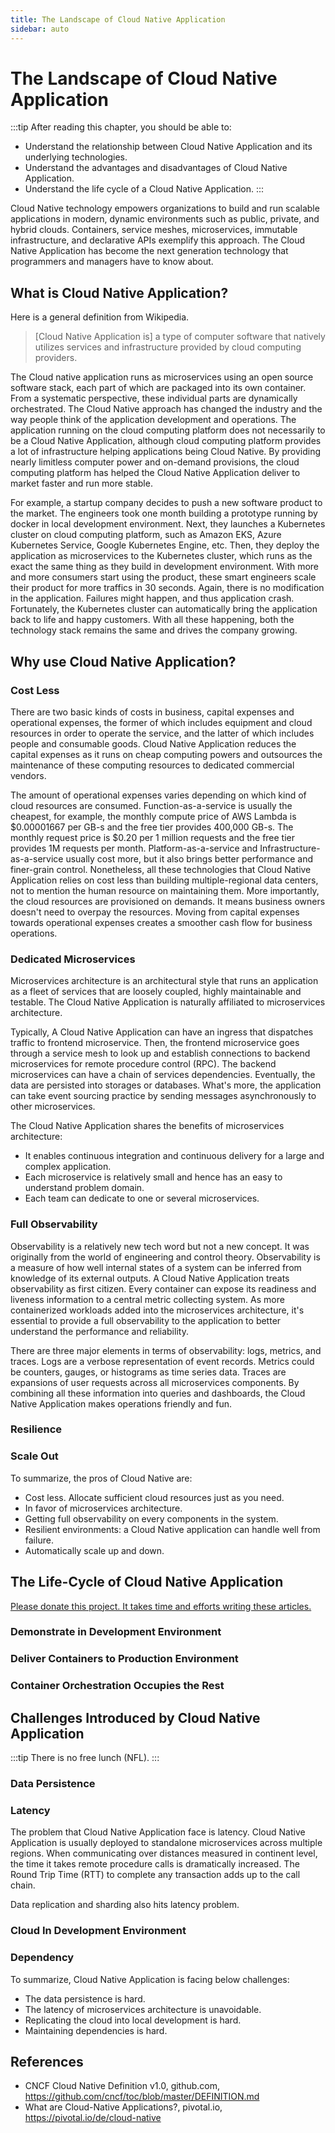 ```yaml
---
title: The Landscape of Cloud Native Application
sidebar: auto
---
```


# The Landscape of Cloud Native Application

:::tip
After reading this chapter, you should be able to:

* Understand the relationship between Cloud Native Application and its underlying technologies.
* Understand the advantages and disadvantages of Cloud Native Application.
* Understand the life cycle of a Cloud Native Application.
:::

Cloud Native technology empowers organizations to build and run scalable applications in modern, dynamic environments such as public, private, and hybrid clouds. Containers, service meshes, microservices, immutable infrastructure, and declarative APIs exemplify this approach. The Cloud Native Application has become the next generation technology that programmers and managers have to know about.

## What is Cloud Native Application?

Here is a general definition from Wikipedia.

> [Cloud Native Application is] a type of computer software that natively utilizes services and infrastructure provided by cloud computing providers.

The Cloud native application runs as microservices using an open source software stack, each part of which are packaged into its own container. From a systematic perspective, these individual parts are dynamically orchestrated. The Cloud Native approach has changed the industry and the way people think of the application development and operations. The application running on the cloud computing platform does not necessarily to be a Cloud Native Application, although cloud computing platform provides a lot of infrastructure helping applications being Cloud Native. By providing nearly limitless computer power and on-demand provisions, the cloud computing platform has helped the Cloud Native Application deliver to market faster and run more stable.

For example, a startup company decides to push a new software product to the market. The engineers took one month building a prototype running by docker in local development environment. Next, they launches a Kubernetes cluster on cloud computing platform, such as Amazon EKS, Azure Kubernetes Service, Google Kubernetes Engine, etc. Then, they deploy the application as microservices to the Kubernetes cluster, which runs as the exact the same thing as they build in development environment. With more and more consumers start using the product, these smart engineers scale their product for more traffics in 30 seconds. Again, there is no modification in the application. Failures might happen, and thus application crash. Fortunately, the Kubernetes cluster can automatically bring the application back to life and happy customers. With all these happening, both the technology stack remains the same and drives the company growing.

## Why use Cloud Native Application?

### Cost Less

There are two basic kinds of costs in business, capital expenses and operational expenses, the former of which includes equipment and cloud resources in order to operate the service, and the latter of which includes people and consumable goods. Cloud Native Application reduces the capital expenses as it runs on cheap computing powers and outsources the maintenance of these computing resources to dedicated commercial vendors.

The amount of operational expenses varies depending on which kind of cloud resources are consumed. Function-as-a-service is usually the cheapest, for example, the monthly compute price of AWS Lambda is $0.00001667 per GB-s and the free tier provides 400,000 GB-s. The monthly request price is $0.20 per 1 million requests and the free tier provides 1M requests per month. Platform-as-a-service and Infrastructure-as-a-service usually cost more, but it also brings better performance and finer-grain control. Nonetheless, all these technologies that Cloud Native Application relies on cost less than building multiple-regional data centers, not to mention the human resource on maintaining them. More importantly, the cloud resources are provisioned on demands. It means business owners doesn't need to overpay the resources. Moving from capital expenses towards operational expenses creates a smoother cash flow for business operations.

### Dedicated Microservices

Microservices architecture is an architectural style that runs an application as a fleet of services that are loosely coupled, highly maintainable and testable. The Cloud Native Application is naturally affiliated to microservices architecture.

Typically, A Cloud Native Application can have an ingress that dispatches traffic to frontend microservice. Then, the frontend microservice goes through a service mesh to look up and establish connections to backend microservices for remote procedure control (RPC). The backend microservices can have a chain of services dependencies. Eventually, the data are persisted into storages or databases. What's more, the application can take event sourcing practice by sending messages asynchronously to other microservices.

The Cloud Native Application shares the benefits of microservices architecture:

* It enables continuous integration and continuous delivery for a large and complex application.
* Each microservice is relatively small and hence has an easy to understand problem domain.
* Each team can dedicate to one or several microservices.

### Full Observability

Observability is a relatively new tech word but not a new concept. It was originally from the world of engineering and control theory. Observability is a measure of how well internal states of a system can be inferred from knowledge of its external outputs. A Cloud Native Application treats observability as first citizen. Every container can expose its readiness and liveness information to a central metric collecting system. As more containerized workloads added into the microservices architecture, it's essential to provide a full observability to the application to better understand the performance and reliability.

There are three major elements in terms of observability: logs, metrics, and traces. Logs are a verbose representation of event records. Metrics could be counters, gauges, or histograms as time series data. Traces are expansions of user requests across all microservices components. By combining all these information into queries and dashboards, the Cloud Native Application makes operations friendly and fun.

### Resilience

### Scale Out

<!-- TODO -->

To summarize, the pros of Cloud Native are:

* Cost less. Allocate sufficient cloud resources just as you need.
* In favor of microservices architecture.
* Getting full observability on every components in the system.
* Resilient environments: a Cloud Native application can handle well from failure.
* Automatically scale up and down.

## The Life-Cycle of Cloud Native Application

[Please donate this project. It takes time and efforts writing these articles.](/)

### Demonstrate in Development Environment

### Deliver Containers to Production Environment

### Container Orchestration Occupies the Rest

## Challenges Introduced by Cloud Native Application

:::tip
There is no free lunch (NFL).
:::

### Data Persistence

### Latency

The problem that Cloud Native Application face is latency. Cloud Native Application is usually deployed to standalone microservices across multiple regions. When communicating over distances measured in continent level, the time it takes remote procedure calls is dramatically increased. The Round Trip Time (RTT) to complete any transaction adds up to the call chain.

Data replication and sharding also hits latency problem.

### Cloud In Development Environment

### Dependency

To summarize, Cloud Native Application is facing below challenges:

* The data persistence is hard.
* The latency of microservices architecture is unavoidable.
* Replicating the cloud into local development is hard.
* Maintaining dependencies is hard.

## References

* CNCF Cloud Native Definition v1.0, github.com, <https://github.com/cncf/toc/blob/master/DEFINITION.md>
* What are Cloud-Native Applications?, pivotal.io, <https://pivotal.io/de/cloud-native>
